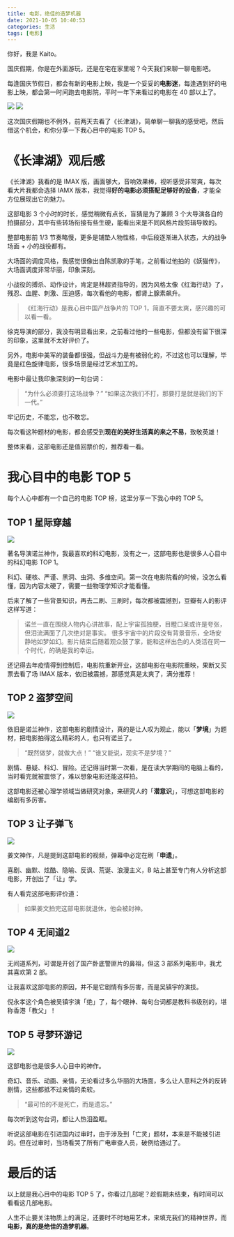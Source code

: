 ```yaml
---
title: 电影，绝佳的造梦机器
date: 2021-10-05 10:40:53
categories: 生活
tags: [电影]
---
```


你好，我是 Kaito。

国庆假期，你是在外面游玩，还是在宅在家里呢？今天我们来聊一聊电影吧。

每逢国庆节假日，都会有新的电影上映，我是一个妥妥的**电影迷**，每逢遇到好的电影上映，都会第一时间跑去电影院，平时一年下来看过的电影在 40 部以上了。

<!-- more -->

![](https://kaito-blog-1253469779.cos.ap-beijing.myqcloud.com/2021/10/16333597894139.jpg)
![](https://kaito-blog-1253469779.cos.ap-beijing.myqcloud.com/2021/10/16333596124647.jpg)

这次国庆假期也不例外，前两天去看了《长津湖》，简单聊一聊我的感受吧，然后借这个机会，和你分享一下我心目中的电影 TOP 5。

# 《长津湖》观后感

《长津湖》我看的是 IMAX 版，画面够大，音响效果棒，视听感受非常爽，每次看大片我都会选择 IAMX 版本，我觉得**好的电影必须搭配足够好的设备**，才能全方位展现出它的魅力。

这部电影 3 个小时的时长，感觉稍微有点长，盲猜是为了兼顾 3 个大导演各自的拍摄部分，其中有些转场衔接有些生硬，能看出来是不同风格片段剪辑导致的。

整部电影前 1/3 节奏略慢，更多是铺垫人物性格，中后段逐渐进入状态，大的战争场面 + 小的战役都有。

大场面的调度风格，我感觉很像出自陈凯歌的手笔，之前看过他拍的《妖猫传》，大场面调度非常华丽，印象深刻。

小战役的搏杀、动作设计，肯定是林超贤指导的，因为风格太像《红海行动》了，残忍、血腥、刺激、压迫感，每次看他的电影，都肾上腺素飙升。

> 《红海行动》是我心目中国产战争片的 TOP 1，简直不要太爽，感兴趣的可以看一看。

徐克导演的部分，我没有明显看出来，之前看过他的一些电影，但都没有留下很深的印象，这里就不太好评价了。

另外，电影中美军的装备都很强，但战斗力是有被弱化的，不过这也可以理解，毕竟是红色旋律电影，很多场景是经过艺术加工的。

电影中最让我印象深刻的一句台词：

> “为什么必须要打这场战争？”
> “如果这次我们不打，那要打是就是我们的下一代。”

牢记历史，不能忘，也不敢忘。

每次看这种题材的电影，都会感受到**现在的美好生活真的来之不易**，致敬英雄！

整体来看，这部电影还是值回票价的，推荐看一看。

# 我心目中的电影 TOP 5

每个人心中都有一个自己的电影 TOP 榜，这里分享一下我心中的 TOP 5。

## TOP 1 星际穿越

![](https://kaito-blog-1253469779.cos.ap-beijing.myqcloud.com/2021/10/16333596124653.jpg)

著名导演诺兰神作，我最喜欢的科幻电影，没有之一，这部电影也是很多人心目中的科幻电影 TOP 1。

科幻、硬核、严谨、黑洞、虫洞、多维空间。第一次在电影院看的时候，没怎么看懂，因为内容太硬了，需要一些物理学知识才能看懂。

后来了解了一些背景知识，再去二刷、三刷时，每次都被震撼到，豆瓣有人的影评这样写道：

> 诺兰一直在围绕人物内心讲故事，配上宇宙孤独梗，目瞪口呆或许是夸张，但泪流满面了几次绝对是事实。
> 很多宇宙中的片段没有背景音乐，全场安静地如梦如幻。影片结束后随着观众鼓了掌，能和这样出色的人类活在同一个时代，的确是我的幸运。

还记得去年疫情得到控制后，电影院重新开业，这部电影在电影院重映，果断又买票去看了场 IMAX 版本，依旧被震撼，那感觉真是太爽了，满分推荐！

## TOP 2 盗梦空间

![](https://kaito-blog-1253469779.cos.ap-beijing.myqcloud.com/2021/10/16333596124659.jpg)

依旧是诺兰神作，这部电影的剧情设计，真的是让人叹为观止，能以「**梦境**」为题材，把电影拍得这么精彩的人，也只有诺兰了。

> “既然做梦，就做大点！”
>  “谁又能说，现实不是梦境？”

剧情、悬疑、科幻、冒险。还记得当时第一次看，是在读大学期间的电脑上看的，当时看完就被震惊了，难以想象电影还能这样拍。

这部电影还被心理学领域当做研究对象，来研究人的「**潜意识**」，可想这部电影的编剧有多厉害。

## TOP 3 让子弹飞

![](https://kaito-blog-1253469779.cos.ap-beijing.myqcloud.com/2021/10/16333596124664.jpg)

姜文神作，凡是提到这部电影的视频，弹幕中必定在刷「**申遗**」。

喜剧、幽默、炫酷、隐喻、反讽、荒诞、浪漫主义，B 站上甚至专门有人分析这部电影，开创出了「让」学。

有人看完这部电影评价道：

> 如果姜文拍完这部电影就退休，他会被封神。

## TOP 4 无间道2

![](https://kaito-blog-1253469779.cos.ap-beijing.myqcloud.com/2021/10/16333596124669.jpg)

无间道系列，可谓是开创了国产卧底警匪片的鼻祖，但这 3 部系列电影中，我尤其喜欢第 2 部。

让我喜欢这部电影的原因，并不是它剧情有多厉害，而是吴镇宇的演技。

倪永孝这个角色被吴镇宇演「绝」了，每个眼神、每句台词都是教科书级别的，堪称香港「教父」！

## TOP 5 寻梦环游记

![](https://kaito-blog-1253469779.cos.ap-beijing.myqcloud.com/2021/10/16333596124676.jpg)

这部电影也是很多人心目中的神作。

奇幻、音乐、动画、亲情，无论看过多么华丽的大场面，多么让人意料之外的反转剧情，这些都抵不过亲情的柔软。

> “最可怕的不是死亡，而是遗忘。”

每次听到这句台词，都让人热泪盈眶。

听说这部电影在引进国内过审时，由于涉及到「亡灵」题材，本来是不能被引进的。但在过审时，当场看哭了所有广电审查人员，破例给通过了。

# 最后的话

以上就是我心目中的电影 TOP 5 了，你看过几部呢？趁假期未结束，有时间可以看看这几部电影。

人生不止要关注物质上的满足，还要时不时地用艺术，来填充我们的精神世界，而**电影，真的是绝佳的造梦机器**。